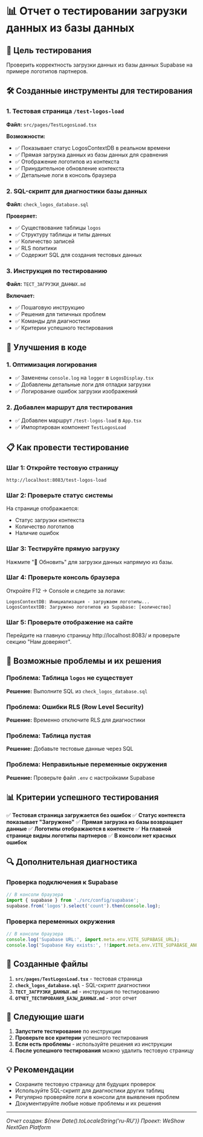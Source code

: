 # 📊 Отчет о тестировании загрузки данных из базы данных

## 🎯 Цель тестирования

Проверить корректность загрузки данных из базы данных Supabase на примере логотипов партнеров.

## 🛠️ Созданные инструменты для тестирования

### 1. Тестовая страница `/test-logos-load`
**Файл:** `src/pages/TestLogosLoad.tsx`

**Возможности:**
- ✅ Показывает статус LogosContextDB в реальном времени
- ✅ Прямая загрузка данных из базы данных для сравнения
- ✅ Отображение логотипов из контекста
- ✅ Принудительное обновление контекста
- ✅ Детальные логи в консоль браузера

### 2. SQL-скрипт для диагностики базы данных
**Файл:** `check_logos_database.sql`

**Проверяет:**
- ✅ Существование таблицы `logos`
- ✅ Структуру таблицы и типы данных
- ✅ Количество записей
- ✅ RLS политики
- ✅ Содержит SQL для создания тестовых данных

### 3. Инструкция по тестированию
**Файл:** `ТЕСТ_ЗАГРУЗКИ_ДАННЫХ.md`

**Включает:**
- ✅ Пошаговую инструкцию
- ✅ Решения для типичных проблем
- ✅ Команды для диагностики
- ✅ Критерии успешного тестирования

## 🔧 Улучшения в коде

### 1. Оптимизация логирования
- ✅ Заменены `console.log` на `logger` в `LogosDisplay.tsx`
- ✅ Добавлены детальные логи для отладки загрузки
- ✅ Логирование ошибок загрузки изображений

### 2. Добавлен маршрут для тестирования
- ✅ Добавлен маршрут `/test-logos-load` в `App.tsx`
- ✅ Импортирован компонент `TestLogosLoad`

## 📋 Как провести тестирование

### Шаг 1: Откройте тестовую страницу
```
http://localhost:8083/test-logos-load
```

### Шаг 2: Проверьте статус системы
На странице отображается:
- Статус загрузки контекста
- Количество логотипов
- Наличие ошибок

### Шаг 3: Тестируйте прямую загрузку
Нажмите "🔄 Обновить" для загрузки данных напрямую из базы.

### Шаг 4: Проверьте консоль браузера
Откройте F12 → Console и следите за логами:
```
LogosContextDB: Инициализация - загружаем логотипы...
LogosContextDB: Загружено логотипов из Supabase: [количество]
```

### Шаг 5: Проверьте отображение на сайте
Перейдите на главную страницу http://localhost:8083/ и проверьте секцию "Нам доверяют".

## 🚨 Возможные проблемы и их решения

### Проблема: Таблица `logos` не существует
**Решение:** Выполните SQL из `check_logos_database.sql`

### Проблема: Ошибки RLS (Row Level Security)
**Решение:** Временно отключите RLS для диагностики

### Проблема: Таблица пустая
**Решение:** Добавьте тестовые данные через SQL

### Проблема: Неправильные переменные окружения
**Решение:** Проверьте файл `.env` с настройками Supabase

## 📊 Критерии успешного тестирования

✅ **Тестовая страница загружается без ошибок**
✅ **Статус контекста показывает "Загружено"**
✅ **Прямая загрузка из базы возвращает данные**
✅ **Логотипы отображаются в контексте**
✅ **На главной странице видны логотипы партнеров**
✅ **В консоли нет красных ошибок**

## 🔍 Дополнительная диагностика

### Проверка подключения к Supabase
```javascript
// В консоли браузера
import { supabase } from './src/config/supabase';
supabase.from('logos').select('count').then(console.log);
```

### Проверка переменных окружения
```javascript
// В консоли браузера
console.log('Supabase URL:', import.meta.env.VITE_SUPABASE_URL);
console.log('Supabase Key exists:', !!import.meta.env.VITE_SUPABASE_ANON_KEY);
```

## 📁 Созданные файлы

1. **`src/pages/TestLogosLoad.tsx`** - тестовая страница
2. **`check_logos_database.sql`** - SQL-скрипт диагностики
3. **`ТЕСТ_ЗАГРУЗКИ_ДАННЫХ.md`** - инструкция по тестированию
4. **`ОТЧЕТ_ТЕСТИРОВАНИЯ_БАЗЫ_ДАННЫХ.md`** - этот отчет

## 🎯 Следующие шаги

1. **Запустите тестирование** по инструкции
2. **Проверьте все критерии** успешного тестирования
3. **Если есть проблемы** - используйте решения из инструкции
4. **После успешного тестирования** можно удалить тестовую страницу

## 💡 Рекомендации

- Сохраните тестовую страницу для будущих проверок
- Используйте SQL-скрипт для диагностики других таблиц
- Регулярно проверяйте логи в консоли для выявления проблем
- Документируйте любые новые проблемы и их решения

---
*Отчет создан: ${new Date().toLocaleString('ru-RU')}*
*Проект: WeShow NextGen Platform*
